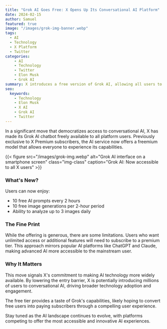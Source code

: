 ```yaml
---
title: "Grok AI Goes Free: X Opens Up Its Conversational AI Platform"
date: 2024-02-15
author: Samuel
featured: true
image: "/images/grok-img-banner.webp"
tags: 
  - AI
  - Technology
  - X Platform
  - Twitter
categories:
    - AI
    - Technology
    - Twitter
    - Elon Musk
    - Grok AI
summary: X introduces a free version of Grok AI, allowing all users to experience the chatbot with limited daily interactions.
seo:
  keywords: 
    - Technology
    - Elon Musk
    - X AI
    - Grok AI
    - Twitter
---
```


In a significant move that democratizes access to conversational AI, X has made its Grok AI chatbot freely available to all platform users. Previously exclusive to X Premium subscribers, the AI service now offers a freemium model that allows everyone to experience its capabilities.

{{< figure src="/images/grok-img.webp" alt="Grok AI interface on a smartphone screen" class="img-class" caption="Grok AI: Now accessible to all X users"  >}}


### What's New?
Users can now enjoy:
- 10 free AI prompts every 2 hours
- 10 free image generations per 2-hour period
- Ability to analyze up to 3 images daily

### The Fine Print
While the offering is generous, there are some limitations. Users who want unlimited access or additional features will need to subscribe to a premium tier. This approach mirrors popular AI platforms like ChatGPT and Claude, making advanced AI more accessible to the mainstream user.

### Why It Matters
This move signals X's commitment to making AI technology more widely available. By lowering the entry barrier, X is potentially introducing millions of users to conversational AI, driving broader technology adoption and engagement.

The free tier provides a taste of Grok's capabilities, likely hoping to convert free users into paying subscribers through a compelling user experience.

Stay tuned as the AI landscape continues to evolve, with platforms competing to offer the most accessible and innovative AI experiences.